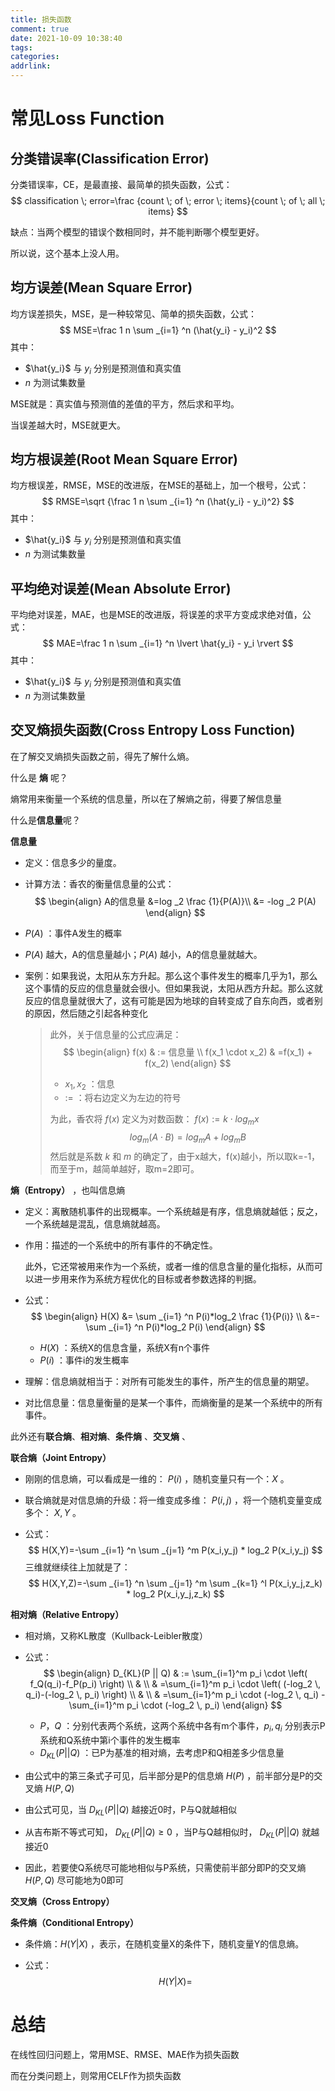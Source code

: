 ```yaml
---
title: 损失函数
comment: true
date: 2021-10-09 10:38:40
tags:
categories:
addrlink:
---
```




# 常见Loss Function

## 分类错误率(Classification Error)

分类错误率，CE，是最直接、最简单的损失函数，公式：
$$
classification \; error=\frac {count \; of \; error \; items}{count \; of \; all \; items}
$$


缺点：当两个模型的错误个数相同时，并不能判断哪个模型更好。

所以说，这个基本上没人用。



## 均方误差(Mean Square Error)

均方误差损失，MSE，是一种较常见、简单的损失函数，公式：
$$
MSE=\frac 1 n \sum _{i=1} ^n (\hat{y_i} - y_i)^2
$$
其中：

-  $\hat{y_i}$ 与 $y_i$ 分别是预测值和真实值
- $n$ 为测试集数量



MSE就是：真实值与预测值的差值的平方，然后求和平均。

当误差越大时，MSE就更大。



## 均方根误差(Root Mean Square Error)

均方根误差，RMSE，MSE的改进版，在MSE的基础上，加一个根号，公式：
$$
RMSE=\sqrt {\frac 1 n \sum _{i=1} ^n (\hat{y_i} - y_i)^2}
$$
其中：

-  $\hat{y_i}$ 与 $y_i$ 分别是预测值和真实值
- $n$ 为测试集数量



## 平均绝对误差(Mean Absolute Error)

平均绝对误差，MAE，也是MSE的改进版，将误差的求平方变成求绝对值，公式：
$$
MAE=\frac 1 n \sum _{i=1} ^n \lvert \hat{y_i} - y_i \rvert
$$
其中：

-  $\hat{y_i}$ 与 $y_i$ 分别是预测值和真实值
- $n$ 为测试集数量





## 交叉熵损失函数(Cross Entropy Loss Function)

在了解交叉熵损失函数之前，得先了解什么熵。

什么是 **熵** 呢？

熵常用来衡量一个系统的信息量，所以在了解熵之前，得要了解信息量



什么是**信息量**呢？

**信息量**

- 定义：信息多少的量度。

- 计算方法：香农的衡量信息量的公式：
  $$
  \begin{align}
  A的信息量 &=log _2 \frac {1}{P(A)}\\ 
  &= -log _2 P(A)
  \end{align}
  $$

- $P(A)$ ：事件A发生的概率

- $P(A)$ 越大，A的信息量越小；$P(A)$ 越小，A的信息量就越大。

- 案例：如果我说，太阳从东方升起。那么这个事件发生的概率几乎为1，那么这个事情的反应的信息量就会很小。但如果我说，太阳从西方升起。那么这就反应的信息量就很大了，这有可能是因为地球的自转变成了自东向西，或者别的原因，然后随之引起各种变化

  > 此外，关于信息量的公式应满足：
  > $$
  > \begin{align}
  > f(x) & := 信息量 \\
  > f(x_1 \cdot x_2) & =f(x_1) + f(x_2)
  > \end{align}
  > $$
  >
  > - $x_1 , x_2$ ：信息
  > - $:=$ ：将右边定义为左边的符号
  >
  > 为此，香农将 $f(x)$ 定义为对数函数： $f(x) :=k \cdot log_m x$
  > $$
  > log_m(A \cdot B)=log_mA+log_mB
  > $$
  > 然后就是系数 $k$ 和 $m$ 的确定了，由于x越大，f(x)越小，所以取k=-1，而至于m，越简单越好，取m=2即可。

  



**熵（Entropy）** ，也叫信息熵

- 定义：离散随机事件的出现概率。一个系统越是有序，信息熵就越低；反之，一个系统越是混乱，信息熵就越高。

- 作用：描述的一个系统中的所有事件的不确定性。

  此外，它还常被用来作为一个系统，或者一维的信息含量的量化指标，从而可以进一步用来作为系统方程优化的目标或者参数选择的判据。

- 公式：
  $$
  \begin{align}
  H(X) &= \sum _{i=1} ^n P(i)*log_2 \frac {1}{P(i)} \\
  &=- \sum _{i=1} ^n P(i)*log_2 P(i)
  \end{align}
  $$


  - $H(X)$ ：系统X的信息含量，系统X有n个事件
  - $P(i)$ ：事件i的发生概率
- 理解：信息熵就相当于：对所有可能发生的事件，所产生的信息量的期望。
- 对比信息量：信息量衡量的是某一个事件，而熵衡量的是某一个系统中的所有事件。









此外还有**联合熵**、**相对熵**、**条件熵** 、**交叉熵** 、

**联合熵（Joint Entropy）**

- 刚刚的信息熵，可以看成是一维的： $P(i)$ ，随机变量只有一个：$X$ 。

- 联合熵就是对信息熵的升级：将一维变成多维： $P(i,j)$ ，将一个随机变量变成多个： $X,Y$ 。

- 公式：
  $$
  H(X,Y)=-\sum _{i=1} ^n \sum _{j=1} ^m P(x_i,y_j) * log_2 P(x_i,y_j)
  $$
  三维就继续往上加就是了：
  $$
  H(X,Y,Z)=-\sum _{i=1} ^n \sum _{j=1} ^m \sum _{k=1} ^l P(x_i,y_j,z_k) * log_2 P(x_i,y_j,z_k)
  $$
  



**相对熵（Relative Entropy）**

- 相对熵，又称KL散度（Kullback-Leibler散度）

- 公式：
  $$
  \begin{align}
  D_{KL}(P || Q) & := \sum_{i=1}^m p_i \cdot \left( f_Q(q_i)-f_P(p_i) \right) \\
  & \\
  & =\sum_{i=1}^m p_i \cdot \left( (-log_2 \, q_i)-(-log_2 \, p_i) \right) \\
  & \\
  & =\sum_{i=1}^m p_i \cdot (-log_2 \, q_i) -\sum_{i=1}^m p_i \cdot (-log_2 \, p_i)
  \end{align}
  $$

  - $P，Q$ ：分别代表两个系统，这两个系统中各有m个事件，$p_i , q_i$ 分别表示P系统和Q系统中第i个事件的发生概率 
  - $D_{KL}(P || Q)$ ：已P为基准的相对熵，去考虑P和Q相差多少信息量

- 由公式中的第三条式子可见，后半部分是P的信息熵 $H(P)$ ，前半部分是P的交叉熵 $H(P,Q)$ 

- 由公式可见，当 $D_{KL}(P || Q)$ 越接近0时，P与Q就越相似

- 从吉布斯不等式可知，  $D_{KL}(P || Q) \geq 0$  ，当P与Q越相似时， $D_{KL}(P || Q)$ 就越接近0

- 因此，若要使Q系统尽可能地相似与P系统，只需使前半部分即P的交叉熵 $H(P,Q)$ 尽可能地为0即可





**交叉熵（Cross Entropy）**







**条件熵（Conditional Entropy）**

- 条件熵：$H(Y|X)$ ，表示，在随机变量X的条件下，随机变量Y的信息熵。

- 公式：
  $$
  H(Y|X)=
  $$
  

















# 总结

在线性回归问题上，常用MSE、RMSE、MAE作为损失函数

而在分类问题上，则常用CELF作为损失函数


